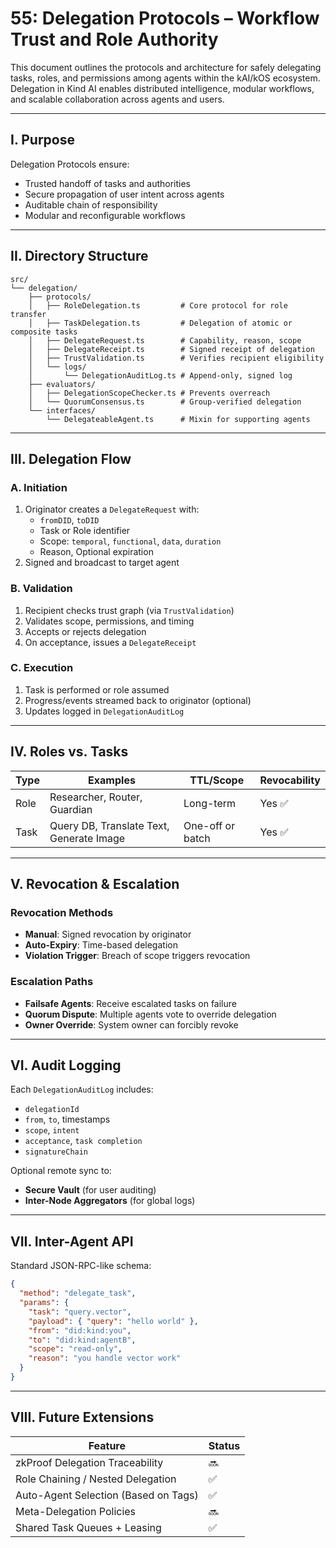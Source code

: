 # 55: Delegation Protocols – Workflow Trust and Role Authority

This document outlines the protocols and architecture for safely delegating tasks, roles, and permissions among agents within the kAI/kOS ecosystem. Delegation in Kind AI enables distributed intelligence, modular workflows, and scalable collaboration across agents and users.

---

## I. Purpose

Delegation Protocols ensure:

- Trusted handoff of tasks and authorities
- Secure propagation of user intent across agents
- Auditable chain of responsibility
- Modular and reconfigurable workflows

---

## II. Directory Structure

```text
src/
└── delegation/
    ├── protocols/
    │   ├── RoleDelegation.ts         # Core protocol for role transfer
    │   ├── TaskDelegation.ts         # Delegation of atomic or composite tasks
    │   ├── DelegateRequest.ts        # Capability, reason, scope
    │   ├── DelegateReceipt.ts        # Signed receipt of delegation
    │   ├── TrustValidation.ts        # Verifies recipient eligibility
    │   └── logs/
    │       └── DelegationAuditLog.ts # Append-only, signed log
    ├── evaluators/
    │   ├── DelegationScopeChecker.ts # Prevents overreach
    │   └── QuorumConsensus.ts        # Group-verified delegation
    └── interfaces/
        └── DelegateableAgent.ts      # Mixin for supporting agents
```

---

## III. Delegation Flow

### A. Initiation

1. Originator creates a `DelegateRequest` with:
   - `fromDID`, `toDID`
   - Task or Role identifier
   - Scope: `temporal`, `functional`, `data`, `duration`
   - Reason, Optional expiration
2. Signed and broadcast to target agent

### B. Validation

1. Recipient checks trust graph (via `TrustValidation`)
2. Validates scope, permissions, and timing
3. Accepts or rejects delegation
4. On acceptance, issues a `DelegateReceipt`

### C. Execution

1. Task is performed or role assumed
2. Progress/events streamed back to originator (optional)
3. Updates logged in `DelegationAuditLog`

---

## IV. Roles vs. Tasks

| Type | Examples                                 | TTL/Scope        | Revocability |
| ---- | ---------------------------------------- | ---------------- | ------------ |
| Role | Researcher, Router, Guardian             | Long-term        | Yes ✅        |
| Task | Query DB, Translate Text, Generate Image | One-off or batch | Yes ✅        |

---

## V. Revocation & Escalation

### Revocation Methods

- **Manual**: Signed revocation by originator
- **Auto-Expiry**: Time-based delegation
- **Violation Trigger**: Breach of scope triggers revocation

### Escalation Paths

- **Failsafe Agents**: Receive escalated tasks on failure
- **Quorum Dispute**: Multiple agents vote to override delegation
- **Owner Override**: System owner can forcibly revoke

---

## VI. Audit Logging

Each `DelegationAuditLog` includes:

- `delegationId`
- `from`, `to`, timestamps
- `scope`, `intent`
- `acceptance`, `task completion`
- `signatureChain`

Optional remote sync to:

- **Secure Vault** (for user auditing)
- **Inter-Node Aggregators** (for global logs)

---

## VII. Inter-Agent API

Standard JSON-RPC-like schema:

```json
{
  "method": "delegate_task",
  "params": {
    "task": "query.vector",
    "payload": { "query": "hello world" },
    "from": "did:kind:you",
    "to": "did:kind:agentB",
    "scope": "read-only",
    "reason": "you handle vector work"
  }
}
```

---

## VIII. Future Extensions

| Feature                              | Status |
| ------------------------------------ | ------ |
| zkProof Delegation Traceability      | 🔜     |
| Role Chaining / Nested Delegation    | ✅      |
| Auto-Agent Selection (Based on Tags) | ✅      |
| Meta-Delegation Policies             | 🔜     |
| Shared Task Queues + Leasing         | ✅      |

